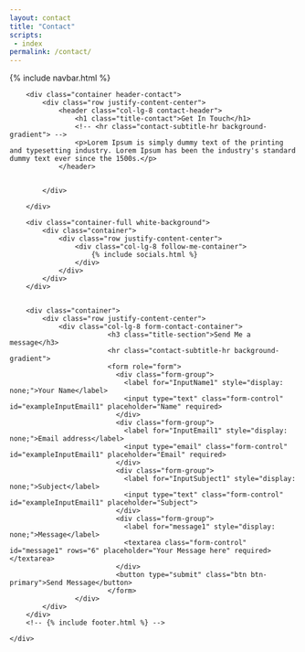 ```yaml
---
layout: contact
title: "Contact"
scripts:
 - index
permalink: /contact/
---
```



<body itemscope="" itemtype="http://schema.org/Blog">
	<div class="container-background">
	    {% include navbar.html %}
	   
		<div class="container header-contact">			
			<div class="row justify-content-center">
				<header class="col-lg-8 contact-header">
					<h1 class="title-contact">Get In Touch</h1>
		 			<!-- <hr class="contact-subtitle-hr background-gradient"> -->
		 			<p>Lorem Ipsum is simply dummy text of the printing and typesetting industry. Lorem Ipsum has been the industry's standard dummy text ever since the 1500s.</p>
				</header>				
				

			</div>
			
		</div>    

		<div class="container-full white-background">
			<div class="container">
				<div class="row justify-content-center">
					<div class="col-lg-8 follow-me-container">					
						{% include socials.html %}
				 	</div>	
				</div>
			</div>
		</div>


		<div class="container">
			<div class="row justify-content-center">
				<div class="col-lg-8 form-contact-container">
			 				<h3 class="title-section">Send Me a message</h3>
			 				<hr class="contact-subtitle-hr background-gradient">
				 			<form role="form">
							  <div class="form-group">
							    <label for="InputName1" style="display: none;">Your Name</label>
							    <input type="text" class="form-control" id="exampleInputEmail1" placeholder="Name" required>
							  </div>
							  <div class="form-group">
							    <label for="InputEmail1" style="display: none;">Email address</label>
							    <input type="email" class="form-control" id="exampleInputEmail1" placeholder="Email" required>
							  </div>
							  <div class="form-group">
							    <label for="InputSubject1" style="display: none;">Subject</label>
							    <input type="text" class="form-control" id="exampleInputEmail1" placeholder="Subject">
							  </div>
							  <div class="form-group">
							  	<label for="message1" style="display: none;">Message</label>
							  	<textarea class="form-control" id="message1" rows="6" placeholder="Your Message here" required></textarea>
							  </div>
							  <button type="submit" class="btn btn-primary">Send Message</button>
							</form>
					</div>
			</div>			 		
		</div>
		<!-- {% include footer.html %} -->
		
	</div>
    
</body>



